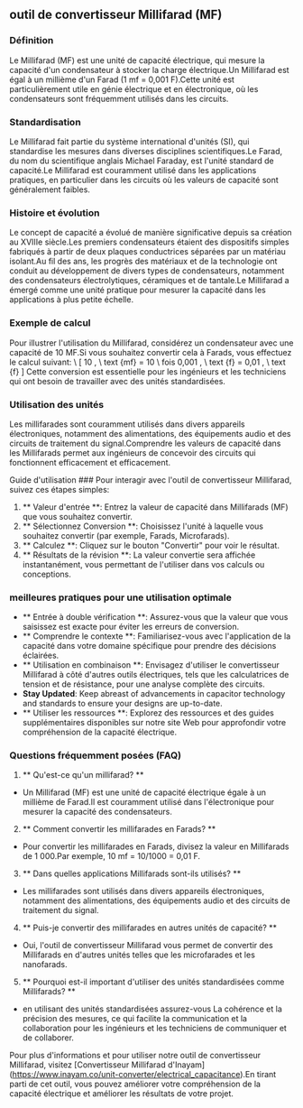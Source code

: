 ## outil de convertisseur Millifarad (MF)

### Définition
Le Millifarad (MF) est une unité de capacité électrique, qui mesure la capacité d'un condensateur à stocker la charge électrique.Un Millifarad est égal à un millième d'un Farad (1 mf = 0,001 F).Cette unité est particulièrement utile en génie électrique et en électronique, où les condensateurs sont fréquemment utilisés dans les circuits.

### Standardisation
Le Millifarad fait partie du système international d'unités (SI), qui standardise les mesures dans diverses disciplines scientifiques.Le Farad, du nom du scientifique anglais Michael Faraday, est l'unité standard de capacité.Le Millifarad est couramment utilisé dans les applications pratiques, en particulier dans les circuits où les valeurs de capacité sont généralement faibles.

### Histoire et évolution
Le concept de capacité a évolué de manière significative depuis sa création au XVIIIe siècle.Les premiers condensateurs étaient des dispositifs simples fabriqués à partir de deux plaques conductrices séparées par un matériau isolant.Au fil des ans, les progrès des matériaux et de la technologie ont conduit au développement de divers types de condensateurs, notamment des condensateurs électrolytiques, céramiques et de tantale.Le Millifarad a émergé comme une unité pratique pour mesurer la capacité dans les applications à plus petite échelle.

### Exemple de calcul
Pour illustrer l'utilisation du Millifarad, considérez un condensateur avec une capacité de 10 MF.Si vous souhaitez convertir cela à Farads, vous effectuez le calcul suivant:
\ [
10 \, \ text {mf} = 10 \ fois 0,001 \, \ text {f} = 0,01 \, \ text {f}
\]
Cette conversion est essentielle pour les ingénieurs et les techniciens qui ont besoin de travailler avec des unités standardisées.

### Utilisation des unités
Les millifarades sont couramment utilisés dans divers appareils électroniques, notamment des alimentations, des équipements audio et des circuits de traitement du signal.Comprendre les valeurs de capacité dans les Millifarads permet aux ingénieurs de concevoir des circuits qui fonctionnent efficacement et efficacement.

Guide d'utilisation ###
Pour interagir avec l'outil de convertisseur Millifarad, suivez ces étapes simples:
1. ** Valeur d'entrée **: Entrez la valeur de capacité dans Millifarads (MF) que vous souhaitez convertir.
2. ** Sélectionnez Conversion **: Choisissez l'unité à laquelle vous souhaitez convertir (par exemple, Farads, Microfarads).
3. ** Calculez **: Cliquez sur le bouton "Convertir" pour voir le résultat.
4. ** Résultats de la révision **: La valeur convertie sera affichée instantanément, vous permettant de l'utiliser dans vos calculs ou conceptions.

### meilleures pratiques pour une utilisation optimale
- ** Entrée à double vérification **: Assurez-vous que la valeur que vous saisissez est exacte pour éviter les erreurs de conversion.
- ** Comprendre le contexte **: Familiarisez-vous avec l'application de la capacité dans votre domaine spécifique pour prendre des décisions éclairées.
- ** Utilisation en combinaison **: Envisagez d'utiliser le convertisseur Millifarad à côté d'autres outils électriques, tels que les calculatrices de tension et de résistance, pour une analyse complète des circuits.
- **Stay Updated**: Keep abreast of advancements in capacitor technology and standards to ensure your designs are up-to-date.
- ** Utiliser les ressources **: Explorez des ressources et des guides supplémentaires disponibles sur notre site Web pour approfondir votre compréhension de la capacité électrique.

### Questions fréquemment posées (FAQ)

1. ** Qu'est-ce qu'un millifarad? **
- Un Millifarad (MF) est une unité de capacité électrique égale à un millième de Farad.Il est couramment utilisé dans l'électronique pour mesurer la capacité des condensateurs.

2. ** Comment convertir les millifarades en Farads? **
- Pour convertir les millifarades en Farads, divisez la valeur en Millifarads de 1 000.Par exemple, 10 mf = 10/1000 = 0,01 F.

3. ** Dans quelles applications Millifarads sont-ils utilisés? **
- Les millifarades sont utilisés dans divers appareils électroniques, notamment des alimentations, des équipements audio et des circuits de traitement du signal.

4. ** Puis-je convertir des millifarades en autres unités de capacité? **
- Oui, l'outil de convertisseur Millifarad vous permet de convertir des Millifarads en d'autres unités telles que les microfarades et les nanofarads.

5. ** Pourquoi est-il important d'utiliser des unités standardisées comme Millifarads? **
- en utilisant des unités standardisées assurez-vous La cohérence et la précision des mesures, ce qui facilite la communication et la collaboration pour les ingénieurs et les techniciens de communiquer et de collaborer.

Pour plus d'informations et pour utiliser notre outil de convertisseur Millifarad, visitez [Convertisseur Millifarad d'Inayam] (https://www.inayam.co/unit-converter/electrical_capacitance).En tirant parti de cet outil, vous pouvez améliorer votre compréhension de la capacité électrique et améliorer les résultats de votre projet.